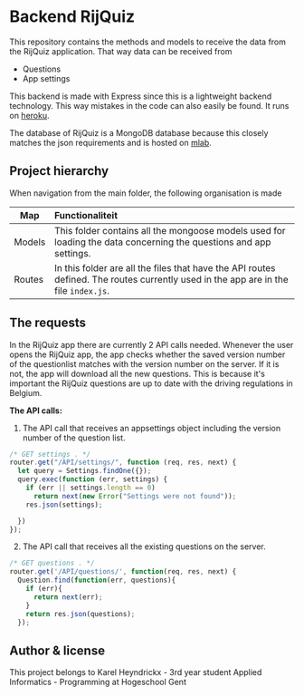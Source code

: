 # Backend RijQuiz

This repository contains the methods and models to receive the data from the RijQuiz application. That way data can be received from

- Questions 
- App settings

This backend is made with Express since this is a lightweight backend technology. This way mistakes in the code can also easily be found. It runs on [heroku](https://www.heroku.com/). 

The database of RijQuiz is a MongoDB database because this closely matches the json requirements and is hosted on [mlab](https://mlab.com/).

## Project hierarchy

When navigation from the main folder, the following organisation is made 

| Map    | Functionaliteit                                              |
| ------ | :----------------------------------------------------------- |
| Models | This folder contains all the mongoose models used for loading the data concerning the questions and app settings. |
| Routes | In this folder are all the files that have the API routes defined. The routes currently used in the app are in the file `index.js`. |

## The requests

In the RijQuiz app there are currently 2 API calls needed. Whenever the user opens the RijQuiz app, the app checks whether the saved version number of the questionlist matches with the version number on the server. If it is not, the app will download all the new questions. This is because it's important the RijQuiz questions are up to date with the driving regulations in Belgium. 

**The API calls:**

1. The API call that receives an appsettings object including the version number of the question list. 

```javascript
/* GET settings . */
router.get("/API/settings/", function (req, res, next) {
  let query = Settings.findOne({});
  query.exec(function (err, settings) {  
    if (err || settings.length == 0)
      return next(new Error("Settings were not found"));
    res.json(settings);

  })
});
```

2. The API call that receives all the existing questions on the server.

```javascript
/* GET questions . */
router.get('/API/questions/', function(req, res, next) {
  Question.find(function(err, questions){
    if (err){
      return next(err);
    }
    return res.json(questions);
  });
```



## Author & license

This project belongs to Karel Heyndrickx - 3rd year student Applied Informatics - Programming at Hogeschool Gent